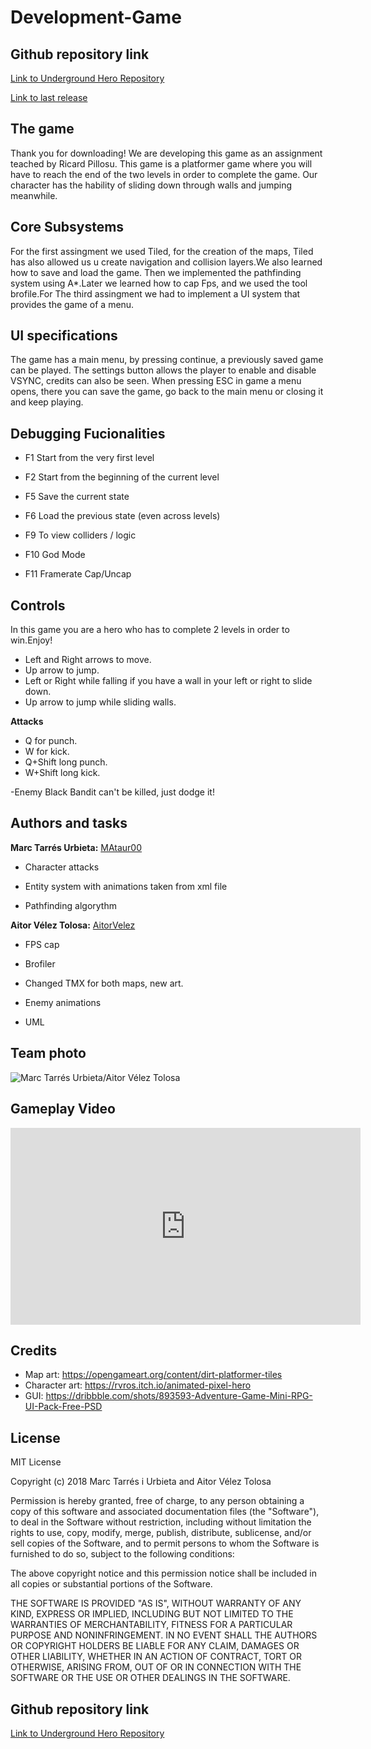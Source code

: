 ﻿# Development-Game

## Github repository link

[Link to Underground Hero Repository](https://github.com/MAtaur00/Development-Game)

[Link to last release](https://github.com/MAtaur00/Underground-Hero/releases/tag/1.0)


## The game

Thank you for downloading!
We are developing this game as an assignment teached by Ricard Pillosu. This game is a platformer game where you will have to reach the end of the two levels in order to complete the game. Our character has the hability of sliding down through walls and jumping meanwhile.


## Core Subsystems

For the first assingment we used Tiled, for the creation of the maps, Tiled has also allowed us u create navigation and collision layers.We also learned how to save and load the game. Then we implemented the pathfinding system using A*.Later we learned how to cap Fps, and we used the tool brofile.For The third assingment we had to implement a UI system that provides the game of a menu.

## UI specifications

The game has a main menu, by pressing continue, a previously saved game can be played. The settings button allows the player to enable and disable VSYNC, credits can also be seen. When pressing ESC in game a menu opens, there you can save the game, go back to the main menu or closing it and keep playing.

## Debugging Fucionalities

* F1  Start from the very first level 

* F2  Start from the beginning of the current level

* F5  Save the current state 

* F6  Load the previous state (even across levels)

* F9  To view colliders / logic 

* F10 God Mode

* F11 Framerate Cap/Uncap

## Controls

In this game you are a hero who has to complete 2 levels in order to win.Enjoy!

* Left and Right arrows to move.
* Up arrow to jump.
* Left or Right while falling if you have a wall in your left or right to slide down.
* Up arrow to jump while sliding walls.

**Attacks**
* Q for punch.
* W for kick.
* Q+Shift long punch.
* W+Shift long kick.

-Enemy Black Bandit can't be killed, just dodge it!

## Authors and tasks

**Marc Tarrés Urbieta:** [MAtaur00](https://github.com/MAtaur00)

* Character attacks

* Entity system with animations taken from xml file

* Pathfinding algorythm

**Aitor Vélez Tolosa:** [AitorVelez](https://github.com/AitorVelez)
 
* FPS cap

* Brofiler

* Changed TMX for both maps, new art.

* Enemy animations

* UML

## Team photo

![Marc Tarrés Urbieta/Aitor Vélez Tolosa](https://github.com/MAtaur00/AI_Game/blob/master/WebFiles/team_photo.jpg?raw=true)

## Gameplay Video 

<iframe width="560" height="315" src="https://www.youtube.com/embed/FcZJZd9e-BU" frameborder="0" allow="accelerometer; autoplay; encrypted-media; gyroscope; picture-in-picture" allowfullscreen></iframe>

## Credits

* Map art: https://opengameart.org/content/dirt-platformer-tiles
* Character art: https://rvros.itch.io/animated-pixel-hero
* GUI: https://dribbble.com/shots/893593-Adventure-Game-Mini-RPG-UI-Pack-Free-PSD

## License

MIT License

Copyright (c) 2018 Marc Tarrés i Urbieta and Aitor Vélez Tolosa

Permission is hereby granted, free of charge, to any person obtaining a copy
of this software and associated documentation files (the "Software"), to deal
in the Software without restriction, including without limitation the rights
to use, copy, modify, merge, publish, distribute, sublicense, and/or sell
copies of the Software, and to permit persons to whom the Software is
furnished to do so, subject to the following conditions:

The above copyright notice and this permission notice shall be included in all
copies or substantial portions of the Software.

THE SOFTWARE IS PROVIDED "AS IS", WITHOUT WARRANTY OF ANY KIND, EXPRESS OR
IMPLIED, INCLUDING BUT NOT LIMITED TO THE WARRANTIES OF MERCHANTABILITY,
FITNESS FOR A PARTICULAR PURPOSE AND NONINFRINGEMENT. IN NO EVENT SHALL THE
AUTHORS OR COPYRIGHT HOLDERS BE LIABLE FOR ANY CLAIM, DAMAGES OR OTHER
LIABILITY, WHETHER IN AN ACTION OF CONTRACT, TORT OR OTHERWISE, ARISING FROM,
OUT OF OR IN CONNECTION WITH THE SOFTWARE OR THE USE OR OTHER DEALINGS IN THE
SOFTWARE.

## Github repository link

[Link to Underground Hero Repository](https://github.com/MAtaur00/Development-Game)





